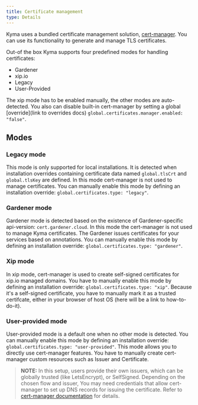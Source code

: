 ```yaml
---
title: Certificate management
type: Details
---
```


Kyma uses a bundled certificate management solution, [cert-manager](https://cert-manager.io/).
You can use its functionality to generate and manage TLS certificates.

Out-of the box Kyma supports four predefined modes for handling certificates:
- Gardener
- xip.io
- Legacy
- User-Provided

The xip mode has to be enabled manually, the other modes are auto-detected.
You also can disable built-in cert-manager by setting a global [override](link to overrides docs) `global.certificates.manager.enabled: "false"`.

## Modes

### Legacy mode

This mode is only supported for local installations.
It is detected when installation overrides containing certificate data named `global.tlsCrt` and `global.tlsKey` are defined.
In this mode cert-manager is not used to manage certificates.
You can manually enable this mode by defining an installation override: `global.certificates.type: "legacy"`.

### Gardener mode

Gardener mode is detected based on the existence of Gardener-specific api-version: `cert.gardener.cloud`.
In this mode the cert-manager is not used to manage Kyma certificates. The Gardener issues certificates for your services based on annotations.
You can manually enable this mode by defining an installation override: `global.certificates.type: "gardener"`.

### Xip mode

In xip mode, cert-manager is used to create self-signed certificates for xip.io managed domains.
You have to manually enable this mode by defining an installation override: `global.certificates.type: "xip"`.
Because it's a self-signed certificate, you have to manually mark it as a trusted certifcate, either in your browser of host OS (here will be a link to how-to-do-it).

### User-provided mode

User-provided mode is a default one when no other mode is detected.
You can manually enable this mode by defining an installation override: `global.certificates.type: "user-provided"`.
This mode allows you to directly use cert-manager features. You have to manually create cert-manager custom resources such as Issuer and Certificate.

> **NOTE:** In this setup, users provide their own issuers, which can be globally trusted (like LetsEncrypt), or SelfSigned. 
Depending on the chosen flow and issuer, You may need credentials that allow cert-manager to set up DNS records for issuing the certificate. Refer to [cert-manager documentation](https://cert-manager.io/) for details.
